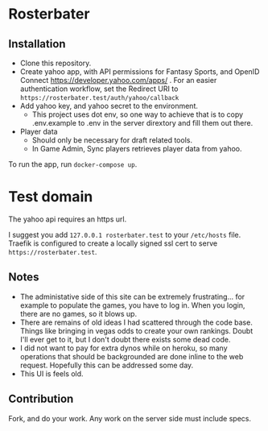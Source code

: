 # Rosterbater

## Installation

- Clone this repository.
- Create yahoo app, with API permissions for Fantasy Sports, and OpenID Connect https://developer.yahoo.com/apps/ . For an easier authentication workflow, set the Redirect URI to `https://rosterbater.test/auth/yahoo/callback`
- Add yahoo key, and yahoo secret to the environment.
  - This project uses dot env, so one way to achieve that is to copy .env.example to .env in the server dirextory and fill them out there.
- Player data
  - Should only be necessary for draft related tools.
  - In Game Admin, Sync players retrieves player data from yahoo.

To run the app, run `docker-compose up`.

# Test domain

The yahoo api requires an https url.

I suggest you add `127.0.0.1 rosterbater.test` to your `/etc/hosts` file. Traefik is configured to create a locally signed ssl cert to serve `https://rosterbater.test`. 

## Notes

- The administative side of this site can be extremely frustrating... for example to populate the games, you have to log in. When you login, there are no games, so it blows up.
- There are remains of old ideas I had scattered through the code base. Things like bringing in vegas odds to create your own rankings. Doubt I'll ever get to it, but I don't doubt there exists some dead code.
- I did not want to pay for extra dynos while on heroku, so many operations that should be backgrounded are done inline to the web request. Hopefully this can be addressed some day.
- This UI is feels old.

## Contribution

Fork, and do your work. Any work on the server side must include specs.
